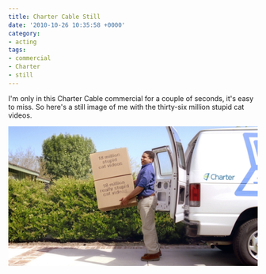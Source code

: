 ```yaml
---
title: Charter Cable Still
date: '2010-10-26 10:35:58 +0000'
category:
- acting
tags:
- commercial
- Charter
- still
---
```


I'm only in this Charter Cable commercial for a couple of seconds, it's easy to
miss. So here's a still image of me with the thirty-six million stupid cat
videos.

![Moving In](images/moving-in.jpg)
